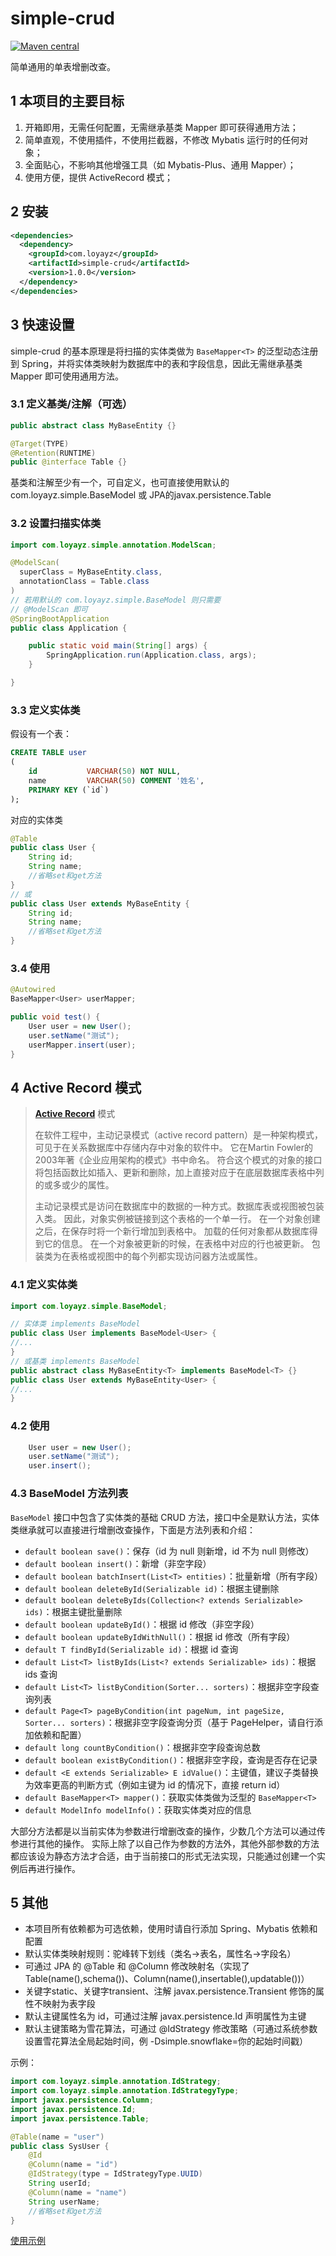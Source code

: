 # simple-crud
[![Maven central](https://maven-badges.herokuapp.com/maven-central/com.loyayz/simple-crud/badge.svg)](https://mvnrepository.com/artifact/com.loyayz/simple-crud)

简单通用的单表增删改查。

## 1 本项目的主要目标
1. 开箱即用，无需任何配置，无需继承基类 Mapper 即可获得通用方法；
2. 简单直观，不使用插件，不使用拦截器，不修改 Mybatis 运行时的任何对象；
3. 全面贴心，不影响其他增强工具（如 Mybatis-Plus、通用 Mapper）；
4. 使用方便，提供 ActiveRecord 模式；

## 2 安装
```xml
<dependencies>
  <dependency>
    <groupId>com.loyayz</groupId>
    <artifactId>simple-crud</artifactId>
    <version>1.0.0</version>
  </dependency>
</dependencies>
```
## 3 快速设置
simple-crud 的基本原理是将扫描的实体类做为 `BaseMapper<T>` 的泛型动态注册到 Spring，并将实体类映射为数据库中的表和字段信息，因此无需继承基类 Mapper 即可使用通用方法。

### 3.1 定义基类/注解（可选）
```java
public abstract class MyBaseEntity {}

@Target(TYPE)
@Retention(RUNTIME)
public @interface Table {}
```
基类和注解至少有一个，可自定义，也可直接使用默认的 com.loyayz.simple.BaseModel 或 JPA的javax.persistence.Table

### 3.2 设置扫描实体类
```java
import com.loyayz.simple.annotation.ModelScan;

@ModelScan(
  superClass = MyBaseEntity.class,
  annotationClass = Table.class
)
// 若用默认的 com.loyayz.simple.BaseModel 则只需要
// @ModelScan 即可
@SpringBootApplication
public class Application {

    public static void main(String[] args) {
        SpringApplication.run(Application.class, args);
    }

}
```

### 3.3 定义实体类
假设有一个表：
```sql
CREATE TABLE user
(
    id           VARCHAR(50) NOT NULL,
    name         VARCHAR(50) COMMENT '姓名',
    PRIMARY KEY (`id`)
);
```
对应的实体类
```java
@Table
public class User {
    String id;
    String name;
    //省略set和get方法
}
// 或
public class User extends MyBaseEntity {
    String id;
    String name;
    //省略set和get方法
}
```

### 3.4 使用
```java
@Autowired
BaseMapper<User> userMapper;

public void test() {
    User user = new User();
    user.setName("测试");
    userMapper.insert(user);
}
```

## 4 Active Record 模式
>**[Active Record](https://zh.wikipedia.org/wiki/Active_Record)** 模式
>
>在软件工程中，主动记录模式（active record pattern）是一种架构模式，可见于在关系数据库中存储内存中对象的软件中。
> 它在Martin Fowler的2003年著《企业应用架构的模式》书中命名。
> 符合这个模式的对象的接口将包括函数比如插入、更新和删除，加上直接对应于在底层数据库表格中列的或多或少的属性。
>
>主动记录模式是访问在数据库中的数据的一种方式。数据库表或视图被包装入类。
> 因此，对象实例被链接到这个表格的一个单一行。
> 在一个对象创建之后，在保存时将一个新行增加到表格中。
> 加载的任何对象都从数据库得到它的信息。
> 在一个对象被更新的时候，在表格中对应的行也被更新。
> 包装类为在表格或视图中的每个列都实现访问器方法或属性。

### 4.1 定义实体类
```java
import com.loyayz.simple.BaseModel;

// 实体类 implements BaseModel
public class User implements BaseModel<User> {
//...
}
// 或基类 implements BaseModel
public abstract class MyBaseEntity<T> implements BaseModel<T> {}
public class User extends MyBaseEntity<User> {
//...
}
```

### 4.2 使用
```java
    User user = new User();
    user.setName("测试");
    user.insert();
```

### 4.3 BaseModel 方法列表
`BaseModel` 接口中包含了实体类的基础 CRUD 方法，接口中全是默认方法，实体类继承就可以直接进行增删改查操作，下面是方法列表和介绍：

- `default boolean save()`：保存（id 为 null 则新增，id 不为 null 则修改）
- `default boolean insert()`：新增（非空字段）
- `default boolean batchInsert(List<T> entities)`：批量新增（所有字段）
- `default boolean deleteById(Serializable id)`：根据主键删除
- `default boolean deleteByIds(Collection<? extends Serializable> ids)`：根据主键批量删除
- `default boolean updateById()`：根据 id 修改（非空字段）
- `default boolean updateByIdWithNull()`：根据 id 修改（所有字段）
- `default T findById(Serializable id)`：根据 id 查询
- `default List<T> listByIds(List<? extends Serializable> ids)`：根据 ids 查询
- `default List<T> listByCondition(Sorter... sorters)`：根据非空字段查询列表
- `default Page<T> pageByCondition(int pageNum, int pageSize, Sorter... sorters)`：根据非空字段查询分页（基于 PageHelper，请自行添加依赖和配置）
- `default long countByCondition()`：根据非空字段查询总数
- `default boolean existByCondition()`：根据非空字段，查询是否存在记录
- `default <E extends Serializable> E idValue()`：主键值，建议子类替换为效率更高的判断方式（例如主键为 id 的情况下，直接 return id）
- `default BaseMapper<T> mapper()`：获取实体类做为泛型的 `BaseMapper<T>`
- `default ModelInfo modelInfo()`：获取实体类对应的信息

大部分方法都是以当前实体为参数进行增删改查的操作，少数几个方法可以通过传参进行其他的操作。
实际上除了以自己作为参数的方法外，其他外部参数的方法都应该设为静态方法才合适，由于当前接口的形式无法实现，只能通过创建一个实例后再进行操作。


## 5 其他
- 本项目所有依赖都为可选依赖，使用时请自行添加 Spring、Mybatis 依赖和配置
- 默认实体类映射规则：驼峰转下划线（类名->表名，属性名->字段名）
- 可通过 JPA 的 @Table 和 @Column 修改映射名（实现了 Table(name(),schema())、Column(name(),insertable(),updatable())）
- 关键字static、关键字transient、注解 javax.persistence.Transient 修饰的属性不映射为表字段
- 默认主键属性名为 id，可通过注解 javax.persistence.Id 声明属性为主键
- 默认主键策略为雪花算法，可通过 @IdStrategy 修改策略（可通过系统参数设置雪花算法全局起始时间，例 -Dsimple.snowflake=你的起始时间戳）


示例：
```java
import com.loyayz.simple.annotation.IdStrategy;
import com.loyayz.simple.annotation.IdStrategyType;
import javax.persistence.Column;
import javax.persistence.Id;
import javax.persistence.Table;

@Table(name = "user")
public class SysUser {
    @Id
    @Column(name = "id")
    @IdStrategy(type = IdStrategyType.UUID)
    String userId;
    @Column(name = "name")
    String userName;
    //省略set和get方法
}
```

[使用示例](https://github.com/loyayz/simple-sample)
